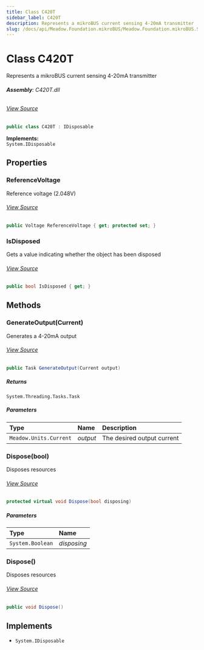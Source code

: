 ```yaml
---
title: Class C420T
sidebar_label: C420T
description: Represents a mikroBUS current sensing 4-20mA transmitter
slug: /docs/api/Meadow.Foundation.mikroBUS/Meadow.Foundation.mikroBUS.Sensors/C420T
---
```

# Class C420T
Represents a mikroBUS current sensing 4-20mA transmitter

###### **Assembly**: C420T.dll
###### [View Source](https://github.com/WildernessLabs/Meadow.Foundation.mikroBUS.git/blob/develop/Source/C420T/Driver/C420T.cs#L12)
```csharp title="Declaration"
public class C420T : IDisposable
```
**Implements:**  
`System.IDisposable`

## Properties
### ReferenceVoltage
Reference voltage (2.048V)
###### [View Source](https://github.com/WildernessLabs/Meadow.Foundation.mikroBUS.git/blob/develop/Source/C420T/Driver/C420T.cs#L17)
```csharp title="Declaration"
public Voltage ReferenceVoltage { get; protected set; }
```
### IsDisposed
Gets a value indicating whether the object has been disposed
###### [View Source](https://github.com/WildernessLabs/Meadow.Foundation.mikroBUS.git/blob/develop/Source/C420T/Driver/C420T.cs#L27)
```csharp title="Declaration"
public bool IsDisposed { get; }
```
## Methods
### GenerateOutput(Current)
Generates a 4-20mA output
###### [View Source](https://github.com/WildernessLabs/Meadow.Foundation.mikroBUS.git/blob/develop/Source/C420T/Driver/C420T.cs#L60)
```csharp title="Declaration"
public Task GenerateOutput(Current output)
```

##### Returns

`System.Threading.Tasks.Task`

##### Parameters

| Type | Name | Description |
|:--- |:--- |:--- |
| `Meadow.Units.Current` | *output* | The desired output current |

### Dispose(bool)
Disposes resources
###### [View Source](https://github.com/WildernessLabs/Meadow.Foundation.mikroBUS.git/blob/develop/Source/C420T/Driver/C420T.cs#L76)
```csharp title="Declaration"
protected virtual void Dispose(bool disposing)
```

##### Parameters

| Type | Name |
|:--- |:--- |
| `System.Boolean` | *disposing* |

### Dispose()
Disposes resources
###### [View Source](https://github.com/WildernessLabs/Meadow.Foundation.mikroBUS.git/blob/develop/Source/C420T/Driver/C420T.cs#L95)
```csharp title="Declaration"
public void Dispose()
```

## Implements

* `System.IDisposable`
